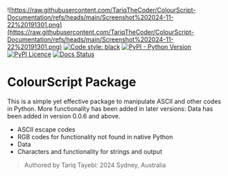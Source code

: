 ![https://raw.githubusercontent.com/TariqTheCoder/ColourScript-Documentation/refs/heads/main/Screenshot%202024-11-22%20191301.png](https://raw.githubusercontent.com/TariqTheCoder/ColourScript-Documentation/refs/heads/main/Screenshot%202024-11-22%20191301.png)
[![Code style: black](https://img.shields.io/badge/code%20style-black-000000.svg)](https://github.com/psf/black)
[![PyPI - Python Version](https://img.shields.io/pypi/pyversions/colourscript)](https://pypi.org/project/ColourScript/)
[![PyPI Licence](https://img.shields.io/pypi/l/colourscript.svg?v=1)](https://pypi.org/search/?c=License+%3A%3A+OSI+Approved+%3A%3A+MIT+License)
[![Docs Status](https://readthedocs.org/projects/colourscript-documentation/badge/?version=latest)]()
# ColourScript Package

This is a simple yet effective package to manipulate ASCII and other codes in Python. 
More functionality has been added in later versions: Data has been added in version 0.0.6 and above.
- ASCII escape codes
- RGB codes for functionality not found in native Python
- Data
- Characters and functionality for strings and output

>Authored by Tariq Tayebi: 2024 Sydney, Australia

 